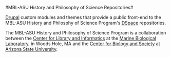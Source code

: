 #MBL-ASU History and Philosophy of Science Repositories#

[Drupal](http://drupal.org) custom modules and themes that provide a public front-end to the MBL-ASU History and Philosphy of Science Program's [DSpace](http://dspace.org) repositories.

The MBL-ASU History and Philosophy of Science Program is a collaboration between the [Center for Library and Informatics](http://www.mbl.edu/cli/) at the [Marine Biological Laboratory](http://mbl.edu), in Woods Hole, MA and the [Center for Biology and Society](http://cbs.asu.edu) at [Arizona State University](http://asu.edu).